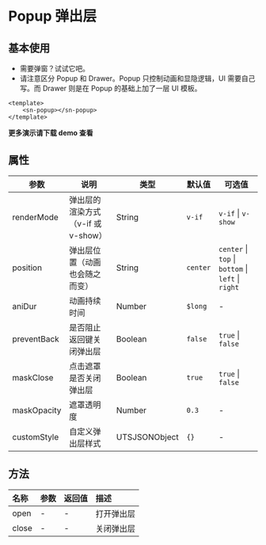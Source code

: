 # Popup 弹出层
## 基本使用
- 需要弹窗？试试它吧。
- 请注意区分 Popup 和 Drawer。Popup 只控制动画和显隐逻辑，UI 需要自己写。而 Drawer 则是在 Popup 的基础上加了一层 UI 模板。
```vue
<template>
	<sn-popup></sn-popup>
</template>
```
**更多演示请下载 demo 查看**
## 属性
| 参数        | 说明                               | 类型          | 默认值   | 可选值                                             |
| ----------- | ---------------------------------- | ------------- | -------- | -------------------------------------------------- |
| renderMode  | 弹出层的渲染方式（v-if 或 v-show） | String        | `v-if`   | `v-if` \| `v-show`                                 |
| position    | 弹出层位置（动画也会随之而变）     | String        | `center` | `center` \| `top` \| `bottom` \| `left` \| `right` |
| aniDur      | 动画持续时间                       | Number        | `$long`  | -                                                  |
| preventBack | 是否阻止返回键关闭弹出层           | Boolean       | `false`  | `true` \| `false`                                  |
| maskClose   | 点击遮罩是否关闭弹出层             | Boolean       | `true`   | `true` \| `false`                                  |
| maskOpacity | 遮罩透明度                         | Number        | `0.3`    | -                                                  |
| customStyle | 自定义弹出层样式                   | UTSJSONObject | `{}`     | -                                                  |
## 方法
| 名称  | 参数 | 返回值 | 描述       |
| :---- | :--- | :----- | :--------- |
| open  | -    | -      | 打开弹出层 |
| close | -    | -      | 关闭弹出层 |

<DemoPhone name="sn-popup" />

